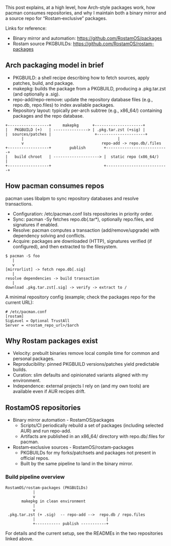 <!---
title: Getting deeper with RostamOS
description: How Arch/Rostam packages and pacman work, and why rostam-packages exists
--->

This post explains, at a high level, how Arch-style packages work, how pacman consumes repositories, and why I maintain both a binary mirror and a source repo for “Rostam‑exclusive” packages.

Links for reference:
- Binary mirror and automation: https://github.com/RostamOS/packages
- Rostam source PKGBUILDs: https://github.com/RostamOS/rostam-packages

## Arch packaging model in brief

- PKGBUILD: a shell recipe describing how to fetch sources, apply patches, build, and package.
- makepkg: builds the package from a PKGBUILD, producing a .pkg.tar.zst (and optionally a .sig).
- repo-add/repo-remove: update the repository database files (e.g., repo.db, repo.files) to index available packages.
- Repository layout: typically per-arch subtree (e.g., x86_64/) containing packages and the repo database.

```
+------------------+     makepkg      +---------------------+
|   PKGBUILD (+)   | ---------------> | .pkg.tar.zst (+sig) |
|  sources/patches |                   +---------------------+
       |                                         |
       v                                  repo-add -> repo.db/.files
+------------------+        publish        +---------------------------+
|   build chroot   | --------------------> |  static repo (x86_64/)   |
+------------------+                       +---------------------------+
```

## How pacman consumes repos

pacman uses libalpm to sync repository databases and resolve transactions.

- Configuration: /etc/pacman.conf lists repositories in priority order.
- Sync: pacman -Sy fetches repo.db(.tar*), optionally repo.files, and signatures if enabled.
- Resolve: pacman computes a transaction (add/remove/upgrade) with dependency solving and conflicts.
- Acquire: packages are downloaded (HTTP), signatures verified (if configured), and then extracted to the filesystem.

```
$ pacman -S foo
   |
   v
[mirrorlist] -> fetch repo.db[.sig]
   |
resolve dependencies -> build transaction
   |
download .pkg.tar.zst[.sig] -> verify -> extract to /
```

A minimal repository config (example; check the packages repo for the current URL):

```
# /etc/pacman.conf
[rostam]
SigLevel = Optional TrustAll
Server = <rostam_repo_url>/$arch
```

## Why Rostam packages exist

- Velocity: prebuilt binaries remove local compile time for common and personal packages.
- Reproducibility: pinned PKGBUILD versions/patches yield predictable builds.
- Curation: slim defaults and opinionated variants aligned with my environment.
- Independence: external projects I rely on (and my own tools) are available even if AUR recipes drift.

## RostamOS repositories

- Binary mirror automation - RostamOS/packages
  - Scripts/CI periodically rebuild a set of packages (including selected AUR) and run repo-add.
  - Artifacts are published in an x86_64/ directory with repo.db/.files for pacman.
- Rostam‑exclusive sources - RostamOS/rostam-packages
  - PKGBUILDs for my forks/patchsets and packages not present in official repos.
  - Built by the same pipeline to land in the binary mirror.

### Build pipeline overview

```
RostamOS/rostam-packages (PKGBUILDs)
            |
            v
       makepkg in clean environment
            |
            v
 .pkg.tar.zst (+ .sig)  -- repo-add -->  repo.db / repo.files
            |                               |
            +----------- publish -----------+
```

For details and the current setup, see the READMEs in the two repositories linked above.
